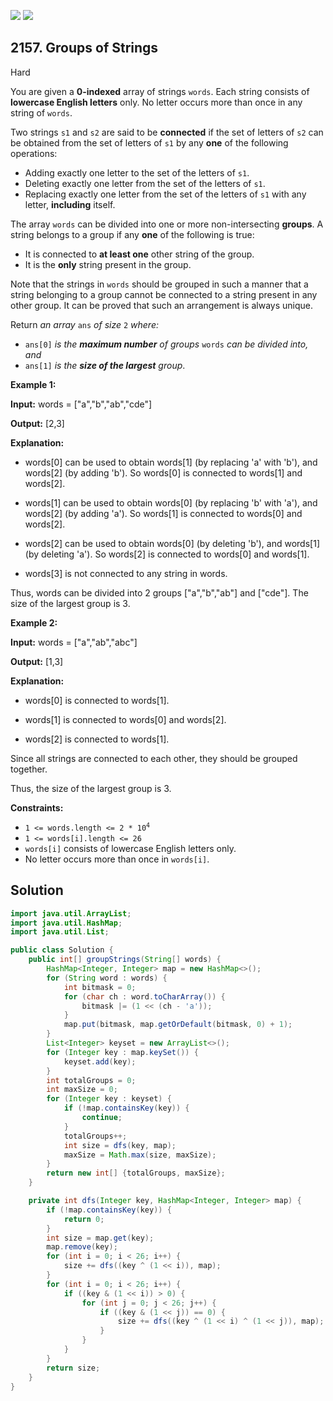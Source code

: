 [![](https://img.shields.io/github/stars/javadev/LeetCode-in-Java?label=Stars&style=flat-square)](https://github.com/javadev/LeetCode-in-Java)
[![](https://img.shields.io/github/forks/javadev/LeetCode-in-Java?label=Fork%20me%20on%20GitHub%20&style=flat-square)](https://github.com/javadev/LeetCode-in-Java/fork)

## 2157\. Groups of Strings

Hard

You are given a **0-indexed** array of strings `words`. Each string consists of **lowercase English letters** only. No letter occurs more than once in any string of `words`.

Two strings `s1` and `s2` are said to be **connected** if the set of letters of `s2` can be obtained from the set of letters of `s1` by any **one** of the following operations:

*   Adding exactly one letter to the set of the letters of `s1`.
*   Deleting exactly one letter from the set of the letters of `s1`.
*   Replacing exactly one letter from the set of the letters of `s1` with any letter, **including** itself.

The array `words` can be divided into one or more non-intersecting **groups**. A string belongs to a group if any **one** of the following is true:

*   It is connected to **at least one** other string of the group.
*   It is the **only** string present in the group.

Note that the strings in `words` should be grouped in such a manner that a string belonging to a group cannot be connected to a string present in any other group. It can be proved that such an arrangement is always unique.

Return _an array_ `ans` _of size_ `2` _where:_

*   `ans[0]` _is the **maximum number** of groups_ `words` _can be divided into, and_
*   `ans[1]` _is the **size of the largest** group_.

**Example 1:**

**Input:** words = ["a","b","ab","cde"]

**Output:** [2,3]

**Explanation:** 

- words[0] can be used to obtain words[1] (by replacing 'a' with 'b'), and words[2] (by adding 'b'). So words[0] is connected to words[1] and words[2]. 

- words[1] can be used to obtain words[0] (by replacing 'b' with 'a'), and words[2] (by adding 'a'). So words[1] is connected to words[0] and words[2]. 

- words[2] can be used to obtain words[0] (by deleting 'b'), and words[1] (by deleting 'a'). So words[2] is connected to words[0] and words[1]. 

- words[3] is not connected to any string in words. 
  
Thus, words can be divided into 2 groups ["a","b","ab"] and ["cde"]. The size of the largest group is 3.

**Example 2:**

**Input:** words = ["a","ab","abc"]

**Output:** [1,3]

**Explanation:** 

- words[0] is connected to words[1]. 

- words[1] is connected to words[0] and words[2].

- words[2] is connected to words[1]. 
  
Since all strings are connected to each other, they should be grouped together. 

Thus, the size of the largest group is 3.

**Constraints:**

*   <code>1 <= words.length <= 2 * 10<sup>4</sup></code>
*   `1 <= words[i].length <= 26`
*   `words[i]` consists of lowercase English letters only.
*   No letter occurs more than once in `words[i]`.

## Solution

```java
import java.util.ArrayList;
import java.util.HashMap;
import java.util.List;

public class Solution {
    public int[] groupStrings(String[] words) {
        HashMap<Integer, Integer> map = new HashMap<>();
        for (String word : words) {
            int bitmask = 0;
            for (char ch : word.toCharArray()) {
                bitmask |= (1 << (ch - 'a'));
            }
            map.put(bitmask, map.getOrDefault(bitmask, 0) + 1);
        }
        List<Integer> keyset = new ArrayList<>();
        for (Integer key : map.keySet()) {
            keyset.add(key);
        }
        int totalGroups = 0;
        int maxSize = 0;
        for (Integer key : keyset) {
            if (!map.containsKey(key)) {
                continue;
            }
            totalGroups++;
            int size = dfs(key, map);
            maxSize = Math.max(size, maxSize);
        }
        return new int[] {totalGroups, maxSize};
    }

    private int dfs(Integer key, HashMap<Integer, Integer> map) {
        if (!map.containsKey(key)) {
            return 0;
        }
        int size = map.get(key);
        map.remove(key);
        for (int i = 0; i < 26; i++) {
            size += dfs((key ^ (1 << i)), map);
        }
        for (int i = 0; i < 26; i++) {
            if ((key & (1 << i)) > 0) {
                for (int j = 0; j < 26; j++) {
                    if ((key & (1 << j)) == 0) {
                        size += dfs((key ^ (1 << i) ^ (1 << j)), map);
                    }
                }
            }
        }
        return size;
    }
}
```